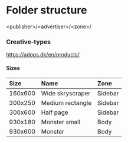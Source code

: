 
# Folder structure

<publisher\>/<advertiser\>/<zone\>/

### Creative-types
https://adops.dk/en/products/


#### Sizes

| Size    | Name             | Zone    |
|:--------|:-----------------|:--------|
| 160x600 | Wide skryscraper | Sidebar |
| 300x250 | Medium rectangle | Sidebar |
| 300x600 | Half page        | Sidebar |
| 930x180 | Monster small    | Body    |
| 930x600 | Monster          | Body    |




